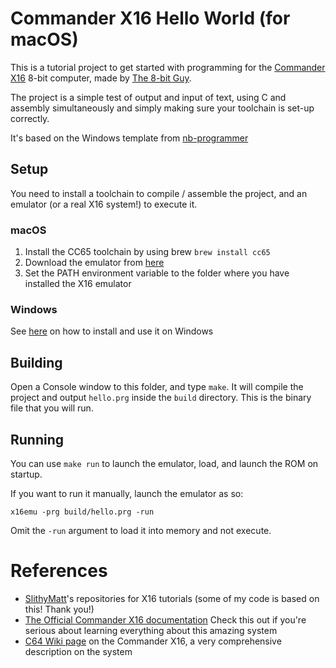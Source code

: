# Commander X16 Hello World (for macOS)

This is a tutorial project to get started with programming for the [Commander X16](https://www.commanderx16.com/) 8-bit computer, made by [The 8-bit Guy](https://www.youtube.com/channel/UC8uT9cgJorJPWu7ITLGo9Ww).

The project is a simple test of output and input of text, using C and assembly simultaneously and simply making sure your toolchain is set-up correctly.

It's based on the Windows template from [nb-programmer](https://github.com/nb-programmer/x16-hello)

## Setup

You need to install a toolchain to compile / assemble the project, and an emulator (or a real X16 system!) to execute it.

### macOS

1. Install the CC65 toolchain by using brew `brew install cc65`
2. Download the emulator from [here](https://github.com/X16Community/x16-emulator/releases)
3. Set the PATH environment variable to the folder where you have installed the X16 emulator

### Windows

See [here](https://github.com/nb-programmer/x16-hello) on how to install and use it on Windows

## Building

Open a Console window to this folder, and type `make`. It will compile the project and output `hello.prg` inside the `build` directory. This is the binary file that you will run.

## Running

You can use `make run` to launch the emulator, load, and launch the ROM on startup.

If you want to run it manually, launch the emulator as so:
```
x16emu -prg build/hello.prg -run
```
Omit the `-run` argument to load it into memory and not execute.

# References

- [SlithyMatt](https://github.com/SlithyMatt)'s repositories for X16 tutorials (some of my code is based on this! Thank you!)
- [The Official Commander X16 documentation](https://github.com/commanderx16/x16-docs) Check this out if you're serious about learning everything about this amazing system
- [C64 Wiki page](https://www.c64-wiki.com/wiki/Commander_X16) on the Commander X16, a very comprehensive description on the system